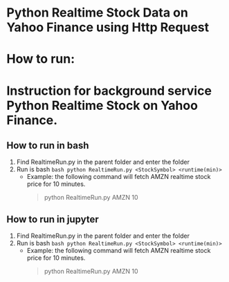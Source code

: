 # Python Realtime Stock Data on Yahoo Finance using Http Request

# How to run:
# Instruction for background service Python Realtime Stock on Yahoo Finance. 
## How to run in bash
1. Find RealtimeRun.py in the parent folder and enter the folder
2. Run is bash `bash python RealtimeRun.py <StockSymbol> <runtime(min)>`
    - Example: the following command will fetch AMZN realtime stock price for 10 minutes.
      > python RealtimeRun.py AMZN 10

## How to run in jupyter
1. Find RealtimeRun.py in the parent folder and enter the folder
2. Run is bash `bash python RealtimeRun.py <StockSymbol> <runtime(min)>`
    - Example: the following command will fetch AMZN realtime stock price for 10 minutes.
      > python RealtimeRun.py AMZN 10
